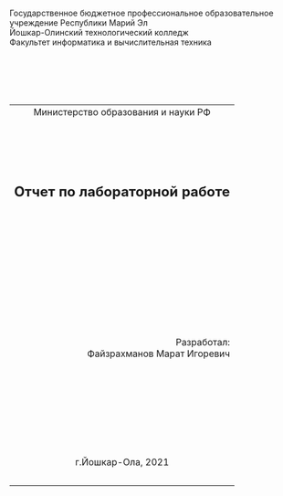 <table style="width: 100%;">
  <tr>
    <td style="text-align: center; border: none;">
    Министерство образования и науки РФ</td><br>
Государственное бюджетное профессиональное образовательное учреждение Республики Марий Эл<br>
Йошкар-Олинский технологический колледж<br>
Факультет информатика и вычислительная техника<br><br><br><br><br><br>
	
  </tr>
  <tr>
    <td style="text-align: center; border: none; height: 15em;"><h2>Отчет по лабораторной работе</h2></td>
  </tr>
  <tr>
    <td style="text-align: right; border: none; height: 20em;">
      Разработал:<br/>
      Файзрахманов Марат Игоревич
    </td>
  </tr>
  <tr>
    <td style="text-align: center; border: none; height: 5em;">
    г.Йошкар-Ола, 2021</td>
  </tr>
</table>